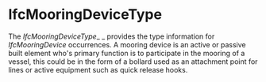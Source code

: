 IfcMooringDeviceType
====================

The _IfcMooringDeviceType__ _  provides the type information for _IfcMooringDevice_  occurrences.
A mooring device is an active or passive built element who's primary function is to participate in the mooring of a vessel, this could be in the form of a bollard used as an attachment point for lines or active equipment such as quick release hooks.
